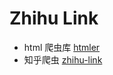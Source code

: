 Zhihu Link
=====================

- html 爬虫库 [htmler](https://github.com/oovm/zhihu-markdown/blob/dev/projects/htmler)
- 知乎爬虫 [zhihu-link](https://github.com/oovm/zhihu-markdown/blob/dev/projects/zhihu-link)
